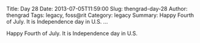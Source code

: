 Title: Day 28
Date: 2013-07-05T11:59:00
Slug: thengrad-day-28
Author: thengrad
Tags: legacy, foss@rit
Category: legacy
Summary: Happy Fourth of July. It is Independence day in U.S. ... 

Happy Fourth of July. It is Independence day in U.S.

